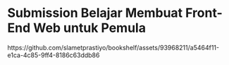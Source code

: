 <h1>Submission Belajar Membuat Front-End Web untuk Pemula</h1>
https://github.com/slametprastiyo/bookshelf/assets/93968211/a5464f11-e1ca-4c85-9ff4-8186c63ddb86
